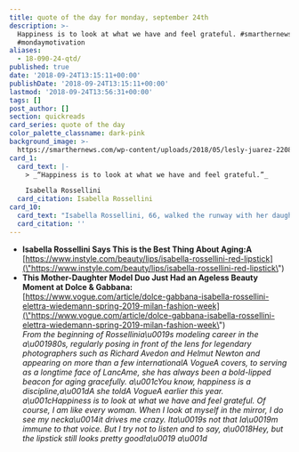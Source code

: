 ```yaml
---
title: quote of the day for monday, september 24th
description: >-
  Happiness is to look at what we have and feel grateful. #smarthernews
  #mondaymotivation
aliases:
  - 18-090-24-qtd/
published: true
date: '2018-09-24T13:15:11+00:00'
publishDate: '2018-09-24T13:15:11+00:00'
lastmod: '2018-09-24T13:56:31+00:00'
tags: []
post_author: []
section: quickreads
card_series: quote of the day
color_palette_classname: dark-pink
background_image: >-
  https://smarthernews.com/wp-content/uploads/2018/05/lesly-juarez-220845-unsplash-scaled.jpg
card_1:
  card_text: |-
    > _“Happiness is to look at what we have and feel grateful.”_

    Isabella Rossellini
  card_citation: Isabella Rossellini
card_10:
  card_text: "Isabella Rossellini, 66, walked the runway with her daughter, son, and grandchild in the Dolce & Gabbana fashion show in Milan this weekend that featured models of all ages and sizes. She says \"Happiness is a discipline\" and says of her iconic red lipstick: \"It cana\x19t save your life, it can be a step toward feeling good.\"\n\n[view sources](https://smarthernews.com/18-090-24-qtd/)"
  card_citation: ''
---
```

*   **Isabella Rossellini Says This is the Best Thing About Aging:A**  
    [https://www.instyle.com/beauty/lips/isabella-rossellini-red-lipstick](\"https://www.instyle.com/beauty/lips/isabella-rossellini-red-lipstick\")
*   **This Mother-Daughter Model Duo Just Had an Ageless Beauty Moment at Dolce & Gabbana:**  
    [https://www.vogue.com/article/dolce-gabbana-isabella-rossellini-elettra-wiedemann-spring-2019-milan-fashion-week](\"https://www.vogue.com/article/dolce-gabbana-isabella-rossellini-elettra-wiedemann-spring-2019-milan-fashion-week\")  
    _From the beginning of Rossellinia\\u0019s modeling career in the a\\u001980s, regularly posing in front of the lens for legendary photographers such as Richard Avedon and Helmut Newton and appearing on more than a few internationalA VogueA covers, to serving as a longtime face of LancAme, she has always been a bold-lipped beacon for aging gracefully. a\\u001cYou know, happiness is a discipline,a\\u001dA she toldA VogueA earlier this year. a\\u001cHappiness is to look at what we have and feel grateful. Of course, I am like every woman. When I look at myself in the mirror, I do see my necka\\u0014it drives me crazy. Ita\\u0019s not that Ia\\u0019m immune to that voice. But I try not to listen and to say, a\\u0018Hey, but the lipstick still looks pretty good!a\\u0019 a\\u001d_